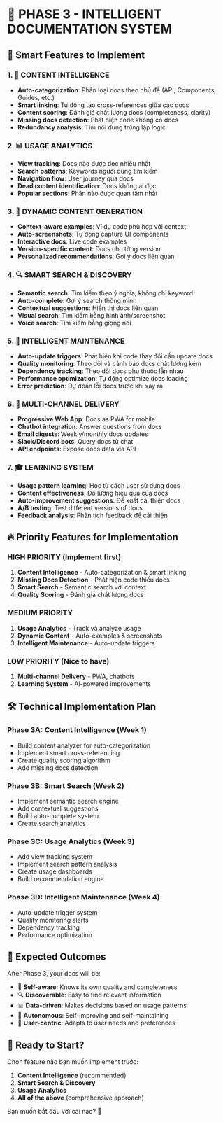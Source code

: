 # 🧠 PHASE 3 - INTELLIGENT DOCUMENTATION SYSTEM

## 🎯 Smart Features to Implement

### 1. 🧠 CONTENT INTELLIGENCE
- **Auto-categorization**: Phân loại docs theo chủ đề (API, Components, Guides, etc.)
- **Smart linking**: Tự động tạo cross-references giữa các docs
- **Content scoring**: Đánh giá chất lượng docs (completeness, clarity)
- **Missing docs detection**: Phát hiện code không có docs
- **Redundancy analysis**: Tìm nội dung trùng lặp logic

### 2. 📊 USAGE ANALYTICS
- **View tracking**: Docs nào được đọc nhiều nhất
- **Search patterns**: Keywords người dùng tìm kiếm
- **Navigation flow**: User journey qua docs
- **Dead content identification**: Docs không ai đọc
- **Popular sections**: Phần nào được quan tâm nhất

### 3. 🎨 DYNAMIC CONTENT GENERATION
- **Context-aware examples**: Ví dụ code phù hợp với context
- **Auto-screenshots**: Tự động capture UI components
- **Interactive docs**: Live code examples
- **Version-specific content**: Docs cho từng version
- **Personalized recommendations**: Gợi ý docs liên quan

### 4. 🔍 SMART SEARCH & DISCOVERY
- **Semantic search**: Tìm kiếm theo ý nghĩa, không chỉ keyword
- **Auto-complete**: Gợi ý search thông minh
- **Contextual suggestions**: Hiển thị docs liên quan
- **Visual search**: Tìm kiếm bằng hình ảnh/screenshot
- **Voice search**: Tìm kiếm bằng giọng nói

### 5. 🤖 INTELLIGENT MAINTENANCE
- **Auto-update triggers**: Phát hiện khi code thay đổi cần update docs
- **Quality monitoring**: Theo dõi và cảnh báo docs chất lượng kém
- **Dependency tracking**: Theo dõi docs phụ thuộc lẫn nhau
- **Performance optimization**: Tự động optimize docs loading
- **Error prediction**: Dự đoán lỗi docs trước khi xảy ra

### 6. 📱 MULTI-CHANNEL DELIVERY
- **Progressive Web App**: Docs as PWA for mobile
- **Chatbot integration**: Answer questions from docs
- **Email digests**: Weekly/monthly docs updates
- **Slack/Discord bots**: Query docs từ chat
- **API endpoints**: Expose docs data via API

### 7. 🎓 LEARNING SYSTEM
- **Usage pattern learning**: Học từ cách user sử dụng docs
- **Content effectiveness**: Đo lường hiệu quả của docs
- **Auto-improvement suggestions**: Đề xuất cải thiện docs
- **A/B testing**: Test different versions of docs
- **Feedback analysis**: Phân tích feedback để cải thiện

## 🔥 Priority Features for Implementation

### HIGH PRIORITY (Implement first)
1. **Content Intelligence** - Auto-categorization & smart linking
2. **Missing Docs Detection** - Phát hiện code thiếu docs
3. **Smart Search** - Semantic search với context
4. **Quality Scoring** - Đánh giá chất lượng docs

### MEDIUM PRIORITY
1. **Usage Analytics** - Track và analyze usage
2. **Dynamic Content** - Auto-examples & screenshots
3. **Intelligent Maintenance** - Auto-update triggers

### LOW PRIORITY (Nice to have)
1. **Multi-channel Delivery** - PWA, chatbots
2. **Learning System** - AI-powered improvements

## 🛠️ Technical Implementation Plan

### Phase 3A: Content Intelligence (Week 1)
- Build content analyzer for auto-categorization
- Implement smart cross-referencing
- Create quality scoring algorithm
- Add missing docs detection

### Phase 3B: Smart Search (Week 2)  
- Implement semantic search engine
- Add contextual suggestions
- Build auto-complete system
- Create search analytics

### Phase 3C: Usage Analytics (Week 3)
- Add view tracking system
- Implement search pattern analysis
- Create usage dashboards
- Build recommendation engine

### Phase 3D: Intelligent Maintenance (Week 4)
- Auto-update trigger system
- Quality monitoring alerts
- Dependency tracking
- Performance optimization

## 🎯 Expected Outcomes

After Phase 3, your docs will be:
- 🧠 **Self-aware**: Knows its own quality and completeness
- 🔍 **Discoverable**: Easy to find relevant information
- 📊 **Data-driven**: Makes decisions based on usage patterns
- 🤖 **Autonomous**: Self-improving and self-maintaining
- 👥 **User-centric**: Adapts to user needs and preferences

## 🚀 Ready to Start?

Chọn feature nào bạn muốn implement trước:
1. **Content Intelligence** (recommended)
2. **Smart Search & Discovery** 
3. **Usage Analytics**
4. **All of the above** (comprehensive approach)

Bạn muốn bắt đầu với cái nào? 🤔
